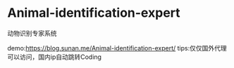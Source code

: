 # Animal-identification-expert
动物识别专家系统

demo:https://blog.sunan.me/Animal-identification-expert/
tips:仅仅国外代理可以访问，国内ip自动跳转Coding
